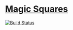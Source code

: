 # [Magic Squares](https://magic-squares.surge.sh)

[![Build Status](https://travis-ci.org/bantuist/magic-squares.svg?branch=master)](https://travis-ci.org/bantuist/magic-squares)